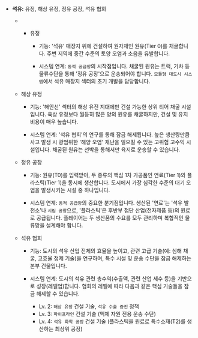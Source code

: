 - **석유:** 유정, 해상 유정, 정유 공장,  석유 협회
	  
	- - 유정
	    
	    - 기능: '석유' 매장지 위에 건설하여 원자재인 원유(Tier 0)를 채굴합니다. 주변 지역에 중간 수준의 토양 오염과 소음을 유발합니다.
        
	    - 시스템 연계: `동적 공급망`의 시작점입니다. 채굴된 원유는 트럭, 기차 등 물류수단을 통해 '정유 공장'으로 운송되어야 합니다. `모듈형 대도시 시스템`에서 석유 매장지 섹터의 초기 개발을 담당합니다.
        
	- 해상 유정
	    
	    - 기능: '해안선' 섹터의 해상 유전 지대에만 건설 가능한 상위 티어 채굴 시설입니다. 육상 유정보다 월등히 많은 양의 원유를 채굴하지만, 건설 및 유지 비용이 매우 높습니다.
        
	    - 시스템 연계: '석유 협회'의 연구를 통해 잠금 해제됩니다. 높은 생산량만큼 사고 발생 시 광범위한 '해양 오염' 재난을 일으킬 수 있는 고위험 고수익 시설입니다. 채굴된 원유는 선박을 통해서만 육지로 운송할 수 있습니다.
        
	- 정유 공장
	    
	    - 기능: 원유(T0)를 입력받아, 두 종류의 핵심 1차 가공품인 연료(Tier 1)와 플라스틱(Tier 1)을 동시에 생산합니다. 도시에서 가장 심각한 수준의 대기 오염을 발생시키는 시설 중 하나입니다.
        
	    - 시스템 연계: `동적 공급망`의 중요한 분기점입니다. 생산된 '연료'는 '석유 발전소'나 `시립 공항`으로, '플라스틱'은 후반부 첨단 산업(전자제품 등)의 원료로 공급됩니다. 플레이어는 두 생산품의 수요를 모두 관리하며 복합적인 물류망을 설계해야 합니다.
        
	- 석유 협회
	    
	    - 기능: 도시의 석유 산업 전체의 효율을 높이고, 관련 고급 기술(예: 심해 채굴, 고효율 정제 기술)을 연구하며, 특수 시설 및 운송 수단을 잠금 해제하는 본부 건물입니다.
	    
	    - 시스템 연계: 도시의 석유 관련 총수익(수출액, 관련 산업 세수 등)을 기반으로 성장(레벨업)합니다. 협회의 레벨에 따라 다음과 같은 핵심 기술들을 잠금 해제할 수 있습니다.
	        - Lv. 2: `해상 유정` 건설 기술, `석유 수출 증진` 정책
	        - Lv. 3: `파이프라인` 건설 기술 (액체 자원 전용 운송 수단)
	        - Lv. 4: `석유 화학 공장` 건설 기술 (플라스틱을 원료로 특수소재(T2)를 생산하는 최상위 공장)